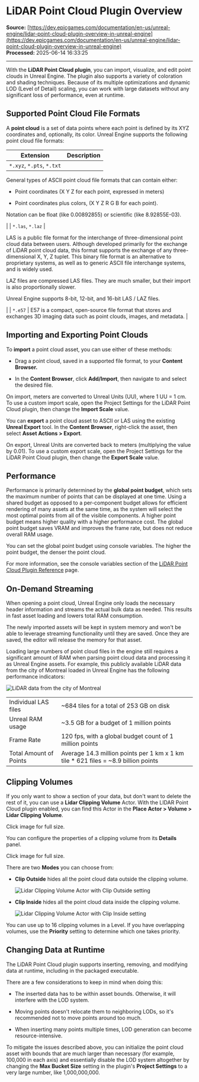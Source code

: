# LiDAR Point Cloud Plugin Overview

**Source:** [https://dev.epicgames.com/documentation/en-us/unreal-engine/lidar-point-cloud-plugin-overview-in-unreal-engine](https://dev.epicgames.com/documentation/en-us/unreal-engine/lidar-point-cloud-plugin-overview-in-unreal-engine)  
**Processed:** 2025-06-14 16:33:25

---

With the **LiDAR Point Cloud plugin**, you can import, visualize, and edit point clouds in Unreal Engine. The plugin also supports a variety of coloration and shading techniques. Because of its multiple optimizations and dynamic LOD (Level of Detail) scaling, you can work with large datasets without any significant loss of performance, even at runtime.

## Supported Point Cloud File Formats

A **point cloud** is a set of data points where each point is defined by its XYZ coordinates and, optionally, its color. Unreal Engine supports the following point cloud file formats:

| Extension | Description |
| --- | --- |
| `*.xyz`, `*.pts`, `*.txt` | 
General types of ASCII point cloud file formats that can contain either:

-   Point coordinates (X Y Z for each point, expressed in meters)
    
-   Point coordinates plus colors, (X Y Z R G B for each point).
    

Notation can be float (like 0.00892855) or scientific (like 8.92855E-03).



 |
| `*.las`, `*.laz` | 

LAS is a public file format for the interchange of three-dimensional point cloud data between users. Although developed primarily for the exchange of LiDAR point cloud data, this format supports the exchange of any three-dimensional X, Y, Z tuplet. This binary file format is an alternative to proprietary systems, as well as to generic ASCII file interchange systems, and is widely used.

LAZ files are compressed LAS files. They are much smaller, but their import is also proportionally slower.

Unreal Engine supports 8-bit, 12-bit, and 16-bit LAS / LAZ files.



 |
| `*.e57` | E57 is a compact, open-source file format that stores and exchanges 3D imaging data such as point clouds, images, and metadata. |

## Importing and Exporting Point Clouds

To **import** a point cloud asset, you can use either of these methods:

-   Drag a point cloud, saved in a supported file format, to your **Content Browser.**
    
-   In the **Content Browser**, click **Add/Import**, then navigate to and select the desired file.
    

On import, meters are converted to Unreal Units (UU), where 1 UU = 1 cm. To use a custom import scale, open the Project Settings for the LiDAR Point Cloud plugin, then change the **Import Scale** value.

You can **export** a point cloud asset to ASCII or LAS using the existing **Unreal Export** tool. In the **Content Browser**, right-click the asset, then select **Asset Actions > Export**.

On export, Unreal Units are converted back to meters (multiplying the value by 0.01). To use a custom export scale, open the Project Settings for the LiDAR Point Cloud plugin, then change the **Export Scale** value.

## Performance

Performance is primarily determined by the **global point budget**, which sets the maximum number of points that can be displayed at one time. Using a shared budget as opposed to a per-component budget allows for efficient rendering of many assets at the same time, as the system will select the most optimal points from all of the visible components. A higher point budget means higher quality with a higher performance cost. The global point budget saves VRAM and improves the frame rate, but does not reduce overall RAM usage.

You can set the global point budget using console variables. The higher the point budget, the denser the point cloud.

For more information, see the console variables section of the [LiDAR Point Cloud Plugin Reference](/documentation/en-us/unreal-engine/lidar-point-cloud-plugin-reference) page.

## On-Demand Streaming

When opening a point cloud, Unreal Engine only loads the necessary header information and streams the actual bulk data as needed. This results in fast asset loading and lowers total RAM consumption.

The newly imported assets will be kept in system memory and won't be able to leverage streaming functionality until they are saved. Once they are saved, the editor will release the memory for that asset.

Loading large numbers of point cloud files in the engine still requires a significant amount of RAM when parsing point cloud data and processing it as Unreal Engine assets. For example, this publicly available LiDAR data from the city of Montreal loaded in Unreal Engine has the following performance indicators:

![LiDAR data from the city of Montreal](https://d1iv7db44yhgxn.cloudfront.net/documentation/images/e29bb458-6d0b-4195-9743-300638fd2e70/ue5_01-lidar-data-from-the-city-of-montreal.png "LiDAR data from the city of Montreal")

<table class="table" style="--columns-count: 2;"><tbody><tr><td>Individual LAS files</td><td>~684 tiles for a total of 253 GB on disk</td></tr><tr><td>Unreal RAM usage</td><td>~3.5 GB for a budget of 1 million points</td></tr><tr><td>Frame Rate</td><td>120 fps, with a global budget count of 1 million points</td></tr><tr><td>Total Amount of Points</td><td>Average 14.3 million points per 1 km x 1 km tile * 621 files = ~8.9 billion points</td></tr></tbody></table>

## Clipping Volumes

If you only want to show a section of your data, but don't want to delete the rest of it, you can use a **Lidar Clipping Volume** Actor. With the LIDAR Point Cloud plugin enabled, you can find this Actor in the **Place Actor > Volume > Lidar Clipping Volume**.

Click image for full size.

You can configure the properties of a clipping volume from its **Details** panel.

Click image for full size.

There are two **Modes** you can choose from:

-   **Clip Outside** hides all the point cloud data outside the clipping volume.
    
    ![Lidar Clipping Volume Actor with Clip Outside setting](https://d1iv7db44yhgxn.cloudfront.net/documentation/images/79f5367f-bd3d-4b69-8c47-33969c96fb0e/ue5_04-clip-outside.gif "Lidar Clipping Volume Actor with Clip Outside setting")
-   **Clip Inside** hides all the point cloud data inside the clipping volume.
    
    ![Lidar Clipping Volume Actor with Clip Inside setting](https://d1iv7db44yhgxn.cloudfront.net/documentation/images/4d78eb71-d000-43f8-991a-5efb83760920/ue5_05-clip-inside.gif "Lidar Clipping Volume Actor with Clip Inside setting")

You can use up to 16 clipping volumes in a Level. If you have overlapping volumes, use the **Priority** setting to determine which one takes priority.

## Changing Data at Runtime

The LiDAR Point Cloud plugin supports inserting, removing, and modifying data at runtime, including in the packaged executable.

There are a few considerations to keep in mind when doing this:

-   The inserted data has to be within asset bounds. Otherwise, it will interfere with the LOD system.
    
-   Moving points doesn't relocate them to neighboring LODs, so it's recommended not to move points around too much.
    
-   When inserting many points multiple times, LOD generation can become resource-intensive.
    

To mitigate the issues described above, you can initialize the point cloud asset with bounds that are much larger than necessary (for example, 100,000 in each axis) and essentially disable the LOD system altogether by changing the **Max Bucket Size** setting in the plugin's **Project Settings** to a very large number, like 1,000,000,000.